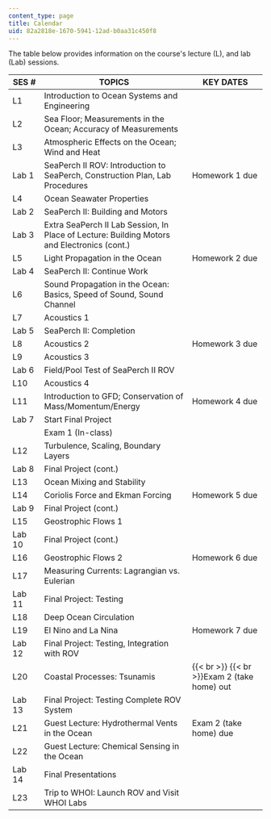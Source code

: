 ```yaml
---
content_type: page
title: Calendar
uid: 82a2818e-1670-5941-12ad-b0aa31c450f8
---
```


The table below provides information on the course's lecture (L), and lab (Lab) sessions.

| SES # | TOPICS | KEY DATES |
| --- | --- | --- |
| L1 | Introduction to Ocean Systems and Engineering |  |
| L2 | Sea Floor; Measurements in the Ocean; Accuracy of Measurements |  |
| L3 | Atmospheric Effects on the Ocean; Wind and Heat |  |
| Lab 1 | SeaPerch II ROV: Introduction to SeaPerch, Construction Plan, Lab Procedures | Homework 1 due |
| L4 | Ocean Seawater Properties |  |
| Lab 2 | SeaPerch II: Building and Motors |  |
| Lab 3 | Extra SeaPerch II Lab Session, In Place of Lecture: Building Motors and Electronics (cont.) |  |
| L5 | Light Propagation in the Ocean | Homework 2 due |
| Lab 4 | SeaPerch II: Continue Work |  |
| L6 | Sound Propagation in the Ocean: Basics, Speed of Sound, Sound Channel |  |
| L7 | Acoustics 1 |  |
| Lab 5 | SeaPerch II: Completion |  |
| L8 | Acoustics 2 | Homework 3 due |
| L9 | Acoustics 3 |  |
| Lab 6 | Field/Pool Test of SeaPerch II ROV |  |
| L10 | Acoustics 4 |  |
| L11 | Introduction to GFD; Conservation of Mass/Momentum/Energy | Homework 4 due |
| Lab 7 | Start Final Project |  |
|  | Exam 1 (In-class) |  |
| L12 | Turbulence, Scaling, Boundary Layers |  |
| Lab 8 | Final Project (cont.) |  |
| L13 | Ocean Mixing and Stability |  |
| L14 | Coriolis Force and Ekman Forcing | Homework 5 due |
| Lab 9 | Final Project (cont.) |  |
| L15 | Geostrophic Flows 1 |  |
| Lab 10 | Final Project (cont.) |  |
| L16 | Geostrophic Flows 2 | Homework 6 due |
| L17 | Measuring Currents: Lagrangian vs. Eulerian |  |
| Lab 11 | Final Project: Testing |  |
| L18 | Deep Ocean Circulation |  |
| L19 | El Nino and La Nina | Homework 7 due |
| Lab 12 | Final Project: Testing, Integration with ROV |  |
| L20 | Coastal Processes: Tsunamis |   {{< br >}}  {{< br >}}Exam 2 (take home) out |
| Lab 13 | Final Project: Testing Complete ROV System |  |
| L21 | Guest Lecture: Hydrothermal Vents in the Ocean | Exam 2 (take home) due |
| L22 | Guest Lecture: Chemical Sensing in the Ocean |  |
| Lab 14 | Final Presentations |  |
| L23 | Trip to WHOI: Launch ROV and Visit WHOI Labs |